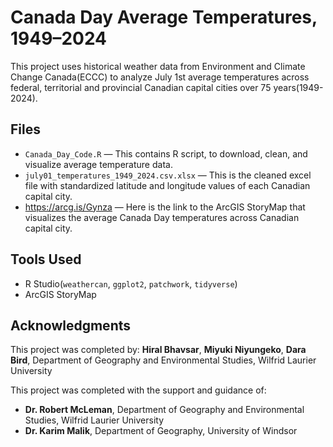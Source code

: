 # Canada Day Average Temperatures, 1949–2024

This project uses historical weather data from Environment and Climate Change Canada(ECCC) to analyze July 1st average temperatures across federal, territorial and provincial Canadian capital cities over 75 years(1949-2024).

## Files

- `Canada_Day_Code.R` — This contains R script, to download, clean, and visualize average temperature data.
- `july01_temperatures_1949_2024.csv.xlsx` — This is the cleaned excel file with standardized latitude and longitude values of each Canadian capital city.
- https://arcg.is/Gynza — Here is the link to the ArcGIS StoryMap that visualizes the average Canada Day temperatures across Canadian capital city.
  
## Tools Used

- R Studio(`weathercan`, `ggplot2`, `patchwork`, `tidyverse`)
- ArcGIS StoryMap

## Acknowledgments

This project was completed by:
**Hiral Bhavsar**, **Miyuki Niyungeko**, **Dara Bird**, Department of Geography and Environmental Studies, Wilfrid Laurier University  

This project was completed with the support and guidance of:

- **Dr. Robert McLeman**, Department of Geography and Environmental Studies, Wilfrid Laurier University  
- **Dr. Karim Malik**, Department of Geography, University of Windsor
